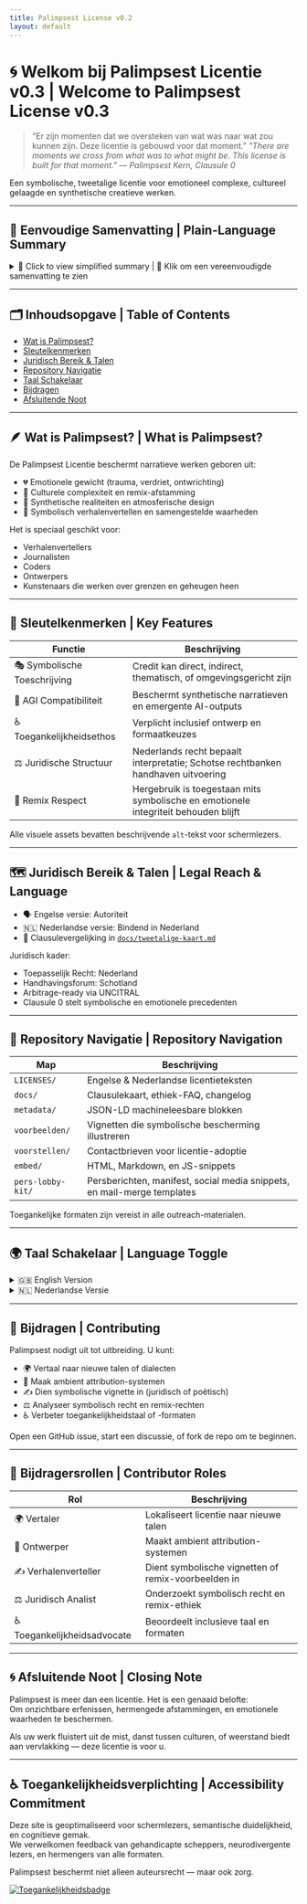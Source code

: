 ```yaml
---
title: Palimpsest License v0.2
layout: default
---
```

<link rel="stylesheet" href="/style.css">

# 🌀 Welkom bij Palimpsest Licentie v0.3 | Welcome to Palimpsest License v0.3

> “Er zijn momenten dat we oversteken van wat was naar wat zou kunnen zijn. Deze licentie is gebouwd voor dat moment.”
> *"There are moments we cross from what was to what might be. This license is built for that moment."*
> — *Palimpsest Kern, Clausule 0*

Een symbolische, tweetalige licentie voor emotioneel complexe, cultureel gelaagde en synthetische creatieve werken.

---

## 🌱 Eenvoudige Samenvatting | Plain-Language Summary

<details>
<summary lang="en">🔎 Click to view simplified summary | 🔎 Klik om een vereenvoudigde samenvatting te zien</summary>
<language version="en">
Palimpsest protects creative works that carry emotional meaning, cultural memory, and symbolic depth.  
It encourages remixing with care, and asks users to honor the spirit behind a work—not just its surface.

- You may remix, reuse, and share  
- You must give credit in symbolic or thematic ways  
- You must protect the emotional and cultural integrity of the work
</language>

<language version="nl">
De Palimpsest Licentie beschermt creatieve werken met emotionele betekenis, culturele herinneringen en symbolische diepte.  
Het moedigt hergebruik aan met zorg, en vraagt gebruikers om de geest achter een werk te eren — niet alleen het oppervlak.

- U mag hermengen, hergebruiken en delen  
- U moet symbolisch of thematisch credit geven  
- U moet de emotionele en culturele integriteit behouden
</language>
</details>

---

## 🗂️ Inhoudsopgave | Table of Contents

- [Wat is Palimpsest?](#wat-is-palimpsest)
- [Sleutelkenmerken](#sleutelkenmerken)
- [Juridisch Bereik & Talen](#juridisch-bereik--talen)
- [Repository Navigatie](#repository-navigatie)
- [Taal Schakelaar](#taal-schakelaar)
- [Bijdragen](#bijdragen)
- [Afsluitende Noot](#afsluitende-noot)

---

## 🪶 Wat is Palimpsest? | What is Palimpsest?

De Palimpsest Licentie beschermt narratieve werken geboren uit:

- 💔 Emotionele gewicht (trauma, verdriet, ontwrichting)  
- 🧬 Culturele complexiteit en remix-afstamming  
- 🧠 Synthetische realiteiten en atmosferische design  
- 🧵 Symbolisch verhalenvertellen en samengestelde waarheden

Het is speciaal geschikt voor:

- Verhalenvertellers  
- Journalisten  
- Coders  
- Ontwerpers  
- Kunstenaars die werken over grenzen en geheugen heen

---

## 🔑 Sleutelkenmerken | Key Features

| Functie                  | Beschrijving                                                                    |
|--------------------------|---------------------------------------------------------------------------------|
| 🎭 Symbolische Toeschrijving | Credit kan direct, indirect, thematisch, of omgevingsgericht zijn |
| 🧠 AGI Compatibiliteit    | Beschermt synthetische narratieven en emergente AI-outputs                     |
| ♿ Toegankelijkheidsethos  | Verplicht inclusief ontwerp en formaatkeuzes                                    |
| ⚖️ Juridische Structuur      | Nederlands recht bepaalt interpretatie; Schotse rechtbanken handhaven uitvoering |
| 🔄 Remix Respect        | Hergebruik is toegestaan mits symbolische en emotionele integriteit behouden blijft |

Alle visuele assets bevatten beschrijvende `alt`-tekst voor schermlezers.

---

## 🗺️ Juridisch Bereik & Talen | Legal Reach & Language

- 🗣️ Engelse versie: Autoriteit  
- 🇳🇱 Nederlandse versie: Bindend in Nederland  
- 📑 Clausulevergelijking in [`docs/tweetalige-kaart.md`](bilingual-map.md)

Juridisch kader:

- Toepasselijk Recht: Nederland  
- Handhavingsforum: Schotland  
- Arbitrage-ready via UNCITRAL  
- Clausule 0 stelt symbolische en emotionele precedenten

---

## 📁 Repository Navigatie | Repository Navigation

| Map             | Beschrijving                                                              |
|-----------------|---------------------------------------------------------------------------|
| `LICENSES/`     | Engelse & Nederlandse licentieteksten                                      |
| `docs/`         | Clausulekaart, ethiek-FAQ, changelog                                       |
| `metadata/`     | JSON-LD machineleesbare blokken                                            |
| `voorbeelden/`  | Vignetten die symbolische bescherming illustreren                          |
| `voorstellen/`  | Contactbrieven voor licentie-adoptie                                       |
| `embed/`        | HTML, Markdown, en JS-snippets                                             |
| `pers-lobby-kit/` | Persberichten, manifest, social media snippets, en mail-merge templates |

Toegankelijke formaten zijn vereist in alle outreach-materialen.

---

## 🌍 Taal Schakelaar | Language Toggle

<details aria-label="Taalwisseling Engels" role="group">
<summary>🇬🇧 English Version</summary>
- [Full English license text](../LICENSES/Palimpsest-v0.2.en.txt)  
- [Clause map](bilingual-map.md)  
- [Explainme primer](../explainme.md)
</details>

<details aria-label="Taalwisseling Nederlands" role="group">
<summary>🇳🇱 Nederlandse Versie</summary>
- [Volledige Nederlandse licentietekst](../LICENSES/Palimpsest-v0.2.nl.txt)  
- [Vergelijkende clausulekaart](bilingual-map.md)
</details>

---

## 💌 Bijdragen | Contributing

Palimpsest nodigt uit tot uitbreiding. U kunt:

- 🌍 Vertaal naar nieuwe talen of dialecten  
- 🎨 Maak ambient attribution-systemen  
- ✍️ Dien symbolische vignette in (juridisch of poëtisch)  
- ⚖️ Analyseer symbolisch recht en remix-rechten  
- ♿ Verbeter toegankelijkheidstaal of -formaten  

Open een GitHub issue, start een discussie, of fork de repo om te beginnen.

---

## 🧵 Bijdragersrollen | Contributor Roles

| Rol            | Beschrijving                                      |
|----------------|---------------------------------------------------|
| 🌍 Vertaler     | Lokaliseert licentie naar nieuwe talen            |
| 🎨 Ontwerper       | Maakt ambient attribution-systemen                |
| ✍️ Verhalenverteller | Dient symbolische vignetten of remix-voorbeelden in |
| ⚖️ Juridisch Analist | Onderzoekt symbolisch recht en remix-ethiek       |
| ♿ Toegankelijkheidsadvocate | Beoordeelt inclusieve taal en formaten |

---

## 🌀 Afsluitende Noot | Closing Note

Palimpsest is meer dan een licentie. Het is een genaaid belofte:  
Om onzichtbare erfenissen, hermengede afstammingen, en emotionele waarheden te beschermen.

Als uw werk fluistert uit de mist, danst tussen culturen, of weerstand biedt aan vervlakking — deze licentie is voor u.

---

## ♿ Toegankelijkheidsverplichting | Accessibility Commitment

Deze site is geoptimaliseerd voor schermlezers, semantische duidelijkheid, en cognitieve gemak.  
We verwelkomen feedback van gehandicapte scheppers, neurodivergente lezers, en hermengers van alle formaten.

Palimpsest beschermt niet alleen auteursrecht — maar ook zorg.

[![Toegankelijkheidsbadge](assets/accessibility-badge.png)](docs/explainme-accessible.md)
